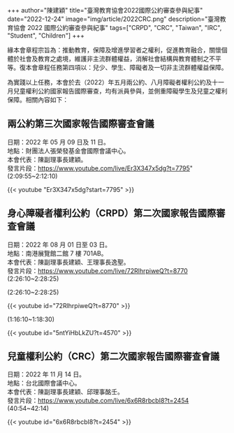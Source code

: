 +++
author="陳建穎"
title="臺灣教育協會2022國際公約審查參與紀事"
date="2022-12-24"
image="img/article/2022CRC.png"
description="臺灣教育協會 2022 國際公約審查參與紀事"
tags=["CRPD", "CRC", "Taiwan", "IRC", "Student", "Children"]
+++

緣本會章程宗旨為：推動教育，保障及增進學習者之權利，促進教育融合，關懷個體於社會及教育之處境，維護非主流群體權益，消解社會結構與教育體制之不平等。復本會章程任務第四項以：兒少、學生、障礙者及一切非主流群體權益保障。

為實踐以上任務，本會於去（2022）年五月兩公約、八月障礙者權利公約及十一月兒童權利公約國家報告國際審查，均有派員參與，並側重障礙學生及兒童之權利保障。相關內容如下：

## 兩公約第三次國家報告國際審查會議

日期：2022 年 05 月 09 日及 11 日。  
地點：財團法人張榮發基金會國際會議中心。  
本會代表：陳副理事長建穎。  
發言片段：https://www.youtube.com/live/Er3X347x5dg?t=7795" (2:09:55~2:12:10)

{{< youtube "Er3X347x5dg?start=7795" >}}

## 身心障礙者權利公約（CRPD）第二次國家報告國際審查會議

日期：2022 年 08 月 01 日至 03 日。  
地點：南港展覽館二館 7 樓 701AB。  
本會代表：陳副理事長建穎、王理事長逸聖。  
發言片段：https://www.youtube.com/live/72RlhrpiweQ?t=8770 (2:26:10~2:28:25)  

(2:26:10~2:28:25)  

{{< youtube id="72RlhrpiweQ?t=8770" >}}

(1:16:10~1:18:30)

{{< youtube id="5ntYiHbLkZU?t=4570" >}}

## 兒童權利公約（CRC）第二次國家報告國際審查會議

日期：2022 年 11 月 14 日。  
地點：台北國際會議中心。  
本會代表：陳副理事長建穎、邱理事酩壬。  
發言片段：https://www.youtube.com/live/6x6R8rbcbI8?t=2454 (40:54~42:14)

{{< youtube id="6x6R8rbcbI8?t=2454" >}}

